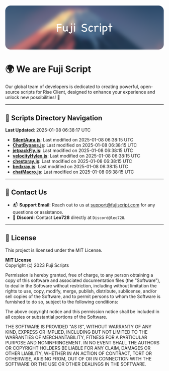 ![Banner](.github/b.webp)

# 🌍 **We are Fuji Script**

Our global team of developers is dedicated to creating powerful, open-source scripts for Rise Client, designed to enhance your experience and unlock new possibilities! 🌟

---
<!-- SCRIPTS_NAVIGATION_START -->
## 📂 **Scripts Directory Navigation**

**Last Updated**: 2025-01-08 06:38:17 UTC

- **[SilentAura.js](scripts/SilentAura.js)**: Last modified on 2025-01-08 06:38:15 UTC
- **[ChatBypass.js](scripts/ChatBypass.js)**: Last modified on 2025-01-08 06:38:15 UTC
- **[jetpackFly.js](scripts/jetpackFly.js)**: Last modified on 2025-01-08 06:38:15 UTC
- **[velocityHylex.js](scripts/velocityHylex.js)**: Last modified on 2025-01-08 06:38:15 UTC
- **[chestxray.js](scripts/chestxray.js)**: Last modified on 2025-01-08 06:38:15 UTC
- **[bedxray.js](scripts/bedxray.js)**: Last modified on 2025-01-08 06:38:15 UTC
- **[chatMacro.js](scripts/chatMacro.js)**: Last modified on 2025-01-08 06:38:15 UTC

<!-- SCRIPTS_NAVIGATION_END -->

---

## 💬 **Contact Us**  
- 📬 **Support Email**: Reach out to us at [support@fujiscript.com](mailto:support@fujiscript.com) for any questions or assistance.  
- 💬 **Discord**: Contact **Leo728** directly at `Discord@leo728`.

---

## 📜 **License**

This project is licensed under the MIT License.  

**MIT License**  
Copyright (c) 2023 Fuji Scripts  

Permission is hereby granted, free of charge, to any person obtaining a copy of this software and associated documentation files (the "Software"), to deal in the Software without restriction, including without limitation the rights to use, copy, modify, merge, publish, distribute, sublicense, and/or sell copies of the Software, and to permit persons to whom the Software is furnished to do so, subject to the following conditions:  

The above copyright notice and this permission notice shall be included in all copies or substantial portions of the Software.  

THE SOFTWARE IS PROVIDED "AS IS", WITHOUT WARRANTY OF ANY KIND, EXPRESS OR IMPLIED, INCLUDING BUT NOT LIMITED TO THE WARRANTIES OF MERCHANTABILITY, FITNESS FOR A PARTICULAR PURPOSE AND NONINFRINGEMENT. IN NO EVENT SHALL THE AUTHORS OR COPYRIGHT HOLDERS BE LIABLE FOR ANY CLAIM, DAMAGES OR OTHER LIABILITY, WHETHER IN AN ACTION OF CONTRACT, TORT OR OTHERWISE, ARISING FROM, OUT OF OR IN CONNECTION WITH THE SOFTWARE OR THE USE OR OTHER DEALINGS IN THE SOFTWARE.  
